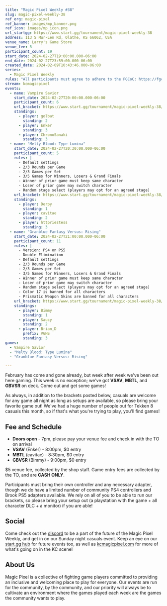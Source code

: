 ```yaml
---
title: "Magic Pixel Weekly #38"
slug: magic-pixel-weekly-38
ref_org: magic-pixel
ref_banner: images/mp_banner.png
ref_icon: images/mp_icon.png
url_startgg: https://www.start.gg/tournament/magic-pixel-weekly-38
address: 113 S Mur-Len Rd, Olathe, KS 66062, USA
venue_name: Larry's Game Store
venue_fee: 5
participant_count: 19
start_date: 2024-02-27T19:00:00.000-06:00
end_date: 2024-02-27T23:59:00.000-06:00
created_date: 2024-02-09T10:43:46.000-06:00
series:
  - Magic Pixel Weekly
rules: "All participants must agree to adhere to the FGCoC: https://fgcoc.com/"
stream: kcmagicpixel
events:
  - name: Vampire Savior
    start_date: 2024-02-27T20:00:00.000-06:00
    participant_count: 6
    url_bracket: https://www.start.gg/tournament/magic-pixel-weekly-38/events/vampire-savior/brackets/1578317/2365158
    standings:
      - player: golbat
        standing: 2
      - player: Enker
        standing: 3
      - player: ChronoSanaki
        standing: 3
  - name: "Melty Blood: Type Lumina"
    start_date: 2024-02-27T20:30:00.000-06:00
    participant_count: 5
    rules: |-
      - Default settings
      - 2/3 Rounds per Game
      - 2/3 Games per Set
      - 3/5 Games for Winners, Losers & Grand Finals
      - Winner of prior game must keep same character
      - Loser of prior game may switch character
      - Random stage select (players may opt for an agreed stage)
    url_bracket: https://www.start.gg/tournament/magic-pixel-weekly-38/events/melty-blood-type-lumina/brackets/1578311/2365152
    standings:
      - player: Derpy
        standing: 1
      - player: cavitae
        standing: 2
      - player: httpriestess
        standing: 3
  - name: "Granblue Fantasy Versus: Rising"
    start_date: 2024-02-27T21:00:00.000-06:00
    participant_count: 11
    rules: |-
      - Version: PS4 on PS5
      - Double Elimination
      - Default settings
      - 2/3 Rounds per Game
      - 2/3 Games per Set
      - 3/5 Games for Winners, Losers & Grand Finals
      - Winner of prior game must keep same character
      - Loser of prior game may switch character
      - Random stage select (players may opt for an agreed stage)
      - Color 17 is banned for all characters
      - Prismatic Weapon Skins are banned for all characters
    url_bracket: https://www.start.gg/tournament/magic-pixel-weekly-38/events/granblue-fantasy-versus-rising/brackets/1578318/2365159
    standings:
      - player: Bimmy
        standing: 1
      - player: Saucy
        standing: 2
      - player: Brian_D
        prefix: VGHS
        standing: 3
games:
  - Vampire Savior
  - "Melty Blood: Type Lumina"
  - "Granblue Fantasy Versus: Rising"

---
```


February has come and gone already, but week after week we've been out here gaming. This week is no exception; we've got **VSAV**, **MBTL**, and **GBVSR** on deck. Come out and get some games!

As always, in addition to the brackets posted below, casuals are welcome for any game all night as long as setups are available, so please bring your favorite game out! We've had a huge number of people out for Tekken 8 casuals this month, so if that's what you're trying to play, you'll find games!

## Fee and Schedule

- **Doors open** - 7pm, please pay your venue fee and check in with the TO on arrival
- **VSAV** (Enker) - 8:00pm, $0 entry
- **MBTL** (cavitae) - 8:30pm, $0 entry
- **GBVSR** (Bimmy) - 9:00pm, $0 entry

$5 venue fee, collected by the shop staff. Game entry fees are collected by the TO, and are **CASH ONLY**. 

Participants must bring their own controller and any necessary adapter, though we do have a limited number of community PS4 controllers and Brook PS5 adapters available. We rely on all of you to be able to run our brackets, so please bring your setup out (a playstation with the game + all character DLC + a monitor) if you are able!  

## Social
Come check out the [discord](https://discord.gg/jkmn6CVrrQ) to be a part of the future of the Magic Pixel Weekly, and get in on our Sunday night casuals event. Keep an eye on our [start.gg hub](https://www.start.gg/hub/magic-pixel) for future events too, as well as [kcmagicpixel.com](https://kcmagicpixel.com) for more of what's going on in the KC scene!

## About Us

Magic Pixel is a collective of fighting game players committed to providing an inclusive and welcoming place to play for everyone. Our events are run for the community, by the community, and our priority will always be to cultivate an environment where the games played each week are the games the community wants to play.
  